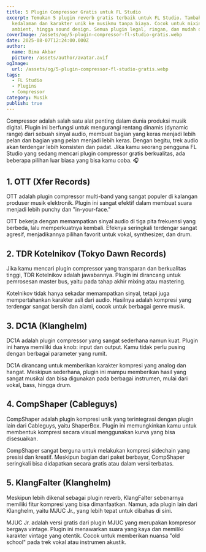 ```yaml
---
title: 5 Plugin Compressor Gratis untuk FL Studio
excerpt: Temukan 5 plugin reverb gratis terbaik untuk FL Studio. Tambahkan
  kedalaman dan karakter unik ke musikmu tanpa biaya. Cocok untuk mixing,
  ambient, hingga sound design. Semua plugin legal, ringan, dan mudah digunakan.
coverImage: /assets/og/5-plugin-compressor-fl-studio-gratis.webp
date: 2025-08-07T12:24:00.000Z
author:
  name: Bima Akbar
  picture: /assets/author/avatar.avif
ogImage:
  url: /assets/og/5-plugin-compressor-fl-studio-gratis.webp
tags:
  - FL Studio
  - Plugins
  - Compressor
category: Musik
publish: true
---
```

Compressor adalah salah satu alat penting dalam dunia produksi musik digital. Plugin ini berfungsi untuk mengurangi rentang dinamis (dynamic range) dari sebuah sinyal audio, membuat bagian yang keras menjadi lebih pelan dan bagian yang pelan menjadi lebih keras. Dengan begitu, trek audio akan terdengar lebih konsisten dan padat. Jika kamu seorang pengguna FL Studio yang sedang mencari plugin compressor gratis berkualitas, ada beberapa pilihan luar biasa yang bisa kamu coba. 🎧

## 1\. OTT (Xfer Records)

OTT adalah plugin compressor multi-band yang sangat populer di kalangan produser musik elektronik. Plugin ini sangat efektif dalam membuat suara menjadi lebih punchy dan "in-your-face."

OTT bekerja dengan memampatkan sinyal audio di tiga pita frekuensi yang berbeda, lalu memperkuatnya kembali. Efeknya seringkali terdengar sangat agresif, menjadikannya pilihan favorit untuk vokal, synthesizer, dan drum.

## 2\. TDR Kotelnikov (Tokyo Dawn Records)

Jika kamu mencari plugin compressor yang transparan dan berkualitas tinggi, TDR Kotelnikov adalah jawabannya. Plugin ini dirancang untuk pemrosesan master bus, yaitu pada tahap akhir mixing atau mastering.

Kotelnikov tidak hanya sekadar memampatkan sinyal, tetapi juga mempertahankan karakter asli dari audio. Hasilnya adalah kompresi yang terdengar sangat bersih dan alami, cocok untuk berbagai genre musik.

## 3\. DC1A (Klanghelm)

DC1A adalah plugin compressor yang sangat sederhana namun kuat. Plugin ini hanya memiliki dua knob: input dan output. Kamu tidak perlu pusing dengan berbagai parameter yang rumit.

DC1A dirancang untuk memberikan karakter kompresi yang analog dan hangat. Meskipun sederhana, plugin ini mampu memberikan hasil yang sangat musikal dan bisa digunakan pada berbagai instrumen, mulai dari vokal, bass, hingga drum.

## 4\. CompShaper (Cableguys)

CompShaper adalah plugin kompresi unik yang terintegrasi dengan plugin lain dari Cableguys, yaitu ShaperBox. Plugin ini memungkinkan kamu untuk membentuk kompresi secara visual menggunakan kurva yang bisa disesuaikan.

CompShaper sangat berguna untuk melakukan kompresi sidechain yang presisi dan kreatif. Meskipun bagian dari paket berbayar, CompShaper seringkali bisa didapatkan secara gratis atau dalam versi terbatas.

## 5\. KlangFalter (Klanghelm)

Meskipun lebih dikenal sebagai plugin reverb, KlangFalter sebenarnya memiliki fitur kompresi yang bisa dimanfaatkan. Namun, ada plugin lain dari Klanghelm, yaitu MJUC Jr., yang lebih tepat untuk dibahas di sini.

MJUC Jr. adalah versi gratis dari plugin MJUC yang merupakan kompresor bergaya vintage. Plugin ini menawarkan suara yang kaya dan memiliki karakter vintage yang otentik. Cocok untuk memberikan nuansa "old school" pada trek vokal atau instrumen akustik.
